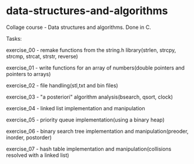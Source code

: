 # data-structures-and-algorithms

Collage course - Data structures and algorithms. Done in C.

Tasks:

exercise_00 - remake functions from the string.h library(strlen, strcpy, strcmp, strcat, strstr, reverse)

exercise_01 - write functions for an array of numbers(double pointers and pointers to arrays)

exercise_02 - file handling(stl,txt and bin files)

exercise_03 - "a posteriori" algorithm analysis(bsearch, qsort, clock)

exercise_04 - linked list implementation and manipulation

exercise_05 - priority queue implementation(using a binary heap)

exercise_06 - binary search tree implementation and manipulation(preoder, inorder, postorder)

exercise_07 - hash table implementation and manipulation(collisions resolved with a linked list)
   
      

